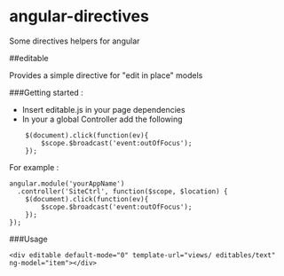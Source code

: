 angular-directives
==================

Some directives helpers for angular

##editable

Provides a simple directive for "edit in place" models

###Getting started :

- Insert editable.js in your page dependencies
- In your a global Controller add the following
	
```
    $(document).click(function(ev){
        $scope.$broadcast('event:outOfFocus');
    });

```
For example :

```
angular.module('yourAppName')
  .controller('SiteCtrl', function($scope, $location) {
    $(document).click(function(ev){
        $scope.$broadcast('event:outOfFocus');
    });
});

```

###Usage

	<div editable default-mode="0" template-url="views/	editables/text" ng-model="item"></div>
	

